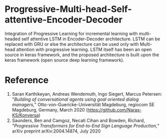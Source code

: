 # Progressive-Multi-head-Self-attentive-Encoder-Decoder
Integration of Progressive Learning for incremental learning with multi-headed self attentive LSTM in Encoder-Decoder architecture. LSTM can be replaced with GRU or else the architecture can be used only with Multi-head attention with progressive learning. LSTM itself has been an open source in keras framework, and the proposed architecture is built upon the keras framework (open source deep learning framework). 
# Reference
1) Saran Karthikeyan, Andreas Wendemuth, Ingo Siegert, Marcus Petersen: "_Building of conversational agents using goal oriented dialog managers,_" Otto-von-Guericke-Universität Magdeburg, regiocom SE Magdeburg, Germany, March 2020 (https://github.com/Naras-KS/Konversa)
2) Saunders, Ben and Camgoz, Necati Cihan and Bowden, Richard, "_Progressive Transformers for End-to-End Sign Language Production,_" arXiv preprint arXiv:2004.14874, July 2020
